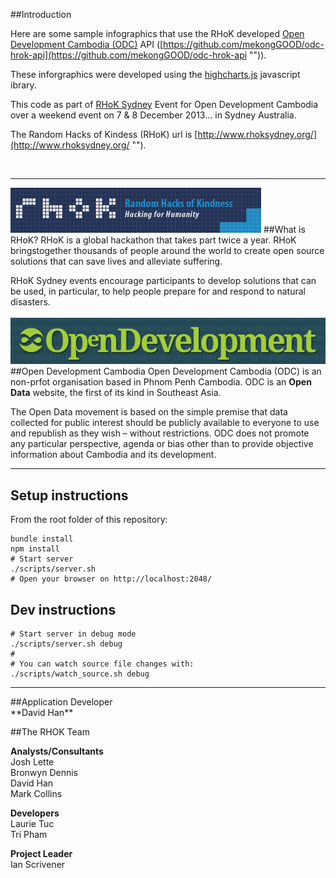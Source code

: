 ##Introduction

Here are some sample infographics that use the RHoK developed [Open Development Cambodia (ODC)](http://www.opendevelopmentcambodia.net/ "") API ([https://github.com/mekongGOOD/odc-hrok-api](https://github.com/mekongGOOD/odc-hrok-api "")). 

These inforgraphics were developed using the [highcharts.js](http://www.highcharts.com/ "") javascript ibrary.

This code as part of [RHoK Sydney](http://rhoksydney.org/ "") Event for Open Development Cambodia over a weekend event on 7 & 8 December 2013... in Sydney Australia.

The Random Hacks of Kindess (RHoK) url is [http://www.rhoksydney.org/](http://www.rhoksydney.org/ "").

<br/>
<hr/>

![rhok.png](_markdown_images/rhok.png "")
##What is RHoK?
RHoK is a global hackathon that takes part twice a year. RHoK bringstogether thousands of people around the world to create open source solutions that can save lives and alleviate suffering. 

RHoK Sydney events encourage participants to develop solutions that can be used, in particular, to help people prepare for and respond to natural disasters.
<br/>
<br/>
![odc.png](_markdown_images/odc.png "")
##Open Development Cambodia
Open Development Cambodia (ODC) is an non-prfot organisation based in Phnom Penh Cambodia. ODC is an **Open Data** website, the first of its kind in Southeast Asia. 

The Open Data movement is based on the simple premise that data collected for public interest should be publicly available to everyone to use and republish as they wish – without restrictions. ODC does not promote any particular perspective, agenda or bias other than to provide objective information about Cambodia and its development.
<br/>
<hr/>

## Setup instructions

From the root folder of this repository:

````shell
bundle install
npm install
# Start server
./scripts/server.sh
# Open your browser on http://localhost:2048/
````

## Dev instructions

````shell
# Start server in debug mode
./scripts/server.sh debug
#
# You can watch source file changes with:
./scripts/watch_source.sh debug
````



<hr/>
##Application Developer
<br/>**David Han**

##The RHOK Team

    
**Analysts/Consultants**
<br/>Josh Lette
<br/>Bronwyn Dennis
<br/>David Han
<br/>Mark Collins
	
**Developers**
<br/>Laurie Tuc
<br/>Tri Pham
	
**Project Leader**
<br/>Ian Scrivener
````
